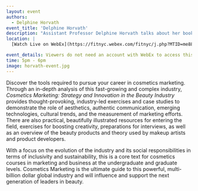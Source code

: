 ```yaml
---
layout: event
authors:
  - Delphine Horvath
event_title: 'Delphine Horvath'
description: "Assistant Professor Delphine Horvath talks about her book, Cosmetics Marketing: Strategy and Innovation in the Beauty Industry"
location: |
  [Watch Live on WebEx](https://fitnyc.webex.com/fitnyc/j.php?MTID=me8812b57a969212c7751d8b27952e7e1)

event_details: Viewers do not need an account with WebEx to access this event. After clicking the link, the event can be viewed either through your web browser or by downloading the WebEx desktop application. If this is your first time using WebEx, please plan on joining the event several minutes before the starting time to troubleshoot any issues.
time: 5pm - 6pm
image: horvath-event.jpg
---
```

Discover the tools required to pursue your career in cosmetics marketing. Through an in-depth analysis of this fast-growing and complex industry, _Cosmetics Marketing: Strategy and Innovation in the Beauty Industry_ provides thought-provoking, industry-led exercises and case studies to demonstrate the role of aesthetics, authentic communication, emerging technologies, cultural trends, and the measurement of marketing efforts. There are also practical, beautifully illustrated resources for entering the field, exercises for boosting creativity, preparations for interviews, as well as an overview of the beauty products and theory used by makeup artists and product developers.

With a focus on the evolution of the industry and its social responsibilities in terms of inclusivity and sustainability, this is a core text for cosmetics courses in marketing and business at the undergraduate and graduate levels. Cosmetics Marketing is the ultimate guide to this powerful, multi-billion dollar global industry and will influence and support the next generation of leaders in beauty.
